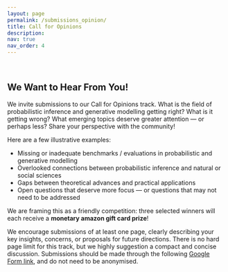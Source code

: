 ```yaml
---
layout: page
permalink: /submissions_opinion/
title: Call for Opinions
description:
nav: true
nav_order: 4
---
```


<br>

<!-- ## Call for Opinions –  -->
## We Want to Hear From You!

We invite submissions to our Call for Opinions track. What is the field of probabilistic inference and generative modelling getting right? What is it getting wrong? What emerging topics deserve greater attention — or perhaps less? Share your perspective with the community!

Here are a few illustrative examples:
- Missing or inadequate benchmarks / evaluations in probabilistic and generative modelling
- Overlooked connections between probabilistic inference and natural or social sciences
- Gaps between theoretical advances and practical applications
- Open questions that deserve more focus — or questions that may not need to be addressed 

We are framing this as a friendly competition: three selected winners will each receive a **monetary amazon gift card prize**! 
<!-- (500GBP/200GBP/100GBP? ---need to comfirm) -->

We encourage submissions of at least one page, clearly describing your key insights, concerns, or proposals for future directions. There is no hard page limit for this track, but we highly suggestion a compact and concise discussion. Submissions should be made through the following [Google Form link](https://forms.gle/SMZNBJa8mwyd5fuAA), and do not need to be anonymised.

<!-- 

*   Submission Deadline: <s><code class="language-plaintext highlighter-rouge">May 25</code></s> `May 27, 2024` [UPDATE (5/23): Extended for 2 days. This's the hard deadline for all submissions.]
*   Review Bidding Period: `May 27-29, 2024`
*   Reviewer Deadline: `June 13, 2024`
*   Acceptance Notification: `June 16, 2024`
*   Camera Ready Deadline: `July 19, 2024`
*   Workshop Date: `July 26, 2024`

## Submission Details

To ensure your submission is considered, please adhere to the following guidelines:


*   **Formatting Instructions**: We solicit 4-to-8-page workshop papers (with unlimited references and appendix) following our **[LaTeX template](https://www.overleaf.com/read/ybgbzctsxqwj#61abdc)** (edited from ICML 2024 main conference paper template). The maximum size of submissions is 50 MB. While your submission can contain a supplement or appendix, please note that reviewers are not obliged to review supplementary material.
*   **Reviews**: The review process will be double-blind. All **submissions must be anonymized** and the leakage of any identification information is prohibited.

To submit your work, please visit the **[OpenReview](https://openreview.net/group?id=ICML.cc/2024/Workshop/SPIGM)**.


## Questions

If you have any questions, please do not hesitate to contact us at [spigmworkshop2024@gmail.com](mailto:spigmworkshop2024@gmail.com). -->
